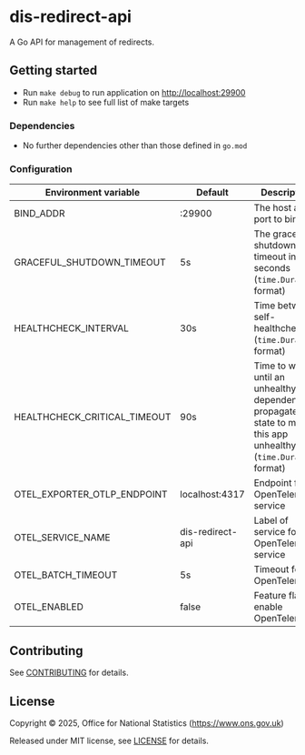 # dis-redirect-api

A Go API for management of redirects.

## Getting started

* Run `make debug` to run application on <http://localhost:29900>
* Run `make help` to see full list of make targets

### Dependencies

* No further dependencies other than those defined in `go.mod`

### Configuration

| Environment variable         | Default            | Description
| ---------------------------- | ------------------ | -----------
| BIND_ADDR                    | :29900             | The host and port to bind to
| GRACEFUL_SHUTDOWN_TIMEOUT    | 5s                 | The graceful shutdown timeout in seconds (`time.Duration` format)
| HEALTHCHECK_INTERVAL         | 30s                | Time between self-healthchecks (`time.Duration` format)
| HEALTHCHECK_CRITICAL_TIMEOUT | 90s                | Time to wait until an unhealthy dependent propagates its state to make this app unhealthy (`time.Duration` format)
| OTEL_EXPORTER_OTLP_ENDPOINT  | localhost:4317     | Endpoint for OpenTelemetry service
| OTEL_SERVICE_NAME            | dis-redirect-api   | Label of service for OpenTelemetry service
| OTEL_BATCH_TIMEOUT           | 5s                 | Timeout for OpenTelemetry
| OTEL_ENABLED                 | false              | Feature flag to enable OpenTelemetry

## Contributing

See [CONTRIBUTING](CONTRIBUTING.md) for details.

## License

Copyright © 2025, Office for National Statistics (<https://www.ons.gov.uk>)

Released under MIT license, see [LICENSE](LICENSE.md) for details.
